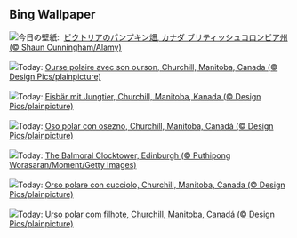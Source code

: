 ## Bing Wallpaper
![](https://www.bing.com/th?id=OHR.PumpkinMist_JA-JP6129439723_UHD.jpg&w=1000)今日の壁紙: &nbsp;[ビクトリアのパンプキン畑, カナダ ブリティッシュコロンビア州 (© Shaun Cunningham/Alamy)](https://www.bing.com/th?id=OHR.PumpkinMist_JA-JP6129439723_UHD.jpg)
<br><br/>
![](https://www.bing.com/th?id=OHR.PolarBearHug_FR-FR4269390170_UHD.jpg&w=1000)Today: [Ourse polaire avec son ourson, Churchill, Manitoba, Canada (© Design Pics/plainpicture)](https://www.bing.com/th?id=OHR.PolarBearHug_FR-FR4269390170_UHD.jpg)
<br><br/>
![](https://www.bing.com/th?id=OHR.PolarBearHug_DE-DE3605401727_UHD.jpg&w=1000)Today: [Eisbär mit Jungtier, Churchill, Manitoba, Kanada (© Design Pics/plainpicture)](https://www.bing.com/th?id=OHR.PolarBearHug_DE-DE3605401727_UHD.jpg)
<br><br/>
![](https://www.bing.com/th?id=OHR.PolarBearHug_ES-ES2869289417_UHD.jpg&w=1000)Today: [Oso polar con osezno, Churchill, Manitoba, Canadá (© Design Pics/plainpicture)](https://www.bing.com/th?id=OHR.PolarBearHug_ES-ES2869289417_UHD.jpg)
<br><br/>
![](https://www.bing.com/th?id=OHR.DSTEnds2024_EN-GB1274642468_UHD.jpg&w=1000)Today: [The Balmoral Clocktower, Edinburgh (© Puthipong Worasaran/Moment/Getty Images)](https://www.bing.com/th?id=OHR.DSTEnds2024_EN-GB1274642468_UHD.jpg)
<br><br/>
![](https://www.bing.com/th?id=OHR.PolarBearHug_IT-IT9173503702_UHD.jpg&w=1000)Today: [Orso polare con cucciolo, Churchill, Manitoba, Canada (© Design Pics/plainpicture)](https://www.bing.com/th?id=OHR.PolarBearHug_IT-IT9173503702_UHD.jpg)
<br><br/>
![](https://www.bing.com/th?id=OHR.PolarBearHug_PT-BR5987210106_UHD.jpg&w=1000)Today: [Urso polar com filhote, Churchill, Manitoba, Canadá (© Design Pics/plainpicture)](https://www.bing.com/th?id=OHR.PolarBearHug_PT-BR5987210106_UHD.jpg)
<br><br/>
